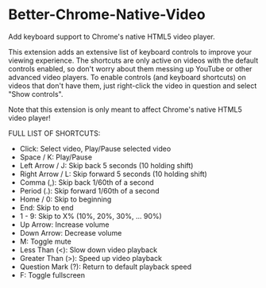 # Better-Chrome-Native-Video
Add keyboard support to Chrome's native HTML5 video player.

This extension adds an extensive list of keyboard controls to improve your viewing experience. The shortcuts are only active on videos with the default controls enabled, so don't worry about them messing up YouTube or other advanced video players. To enable controls (and keyboard shortcuts) on videos that don't have them, just right-click the video in question and select "Show controls".

Note that this extension is only meant to affect Chrome's native HTML5 video player!

FULL LIST OF SHORTCUTS:

* Click:
    Select video, Play/Pause selected video
* Space / K:
    Play/Pause
* Left Arrow / J:
    Skip back 5 seconds (10 holding shift)
* Right Arrow / L:
    Skip forward 5 seconds (10 holding shift)
* Comma (,):
    Skip back 1/60th of a second
* Period (.):
    Skip forward 1/60th of a second
* Home / 0:
    Skip to beginning
* End:
    Skip to end
* 1 - 9:
    Skip to X% (10%, 20%, 30%, ... 90%)
* Up Arrow:
    Increase volume
* Down Arrow:
    Decrease volume
* M:
    Toggle mute
* Less Than (<):
    Slow down video playback
* Greater Than (>):
    Speed up video playback
* Question Mark (?):
    Return to default playback speed
* F:
    Toggle fullscreen
